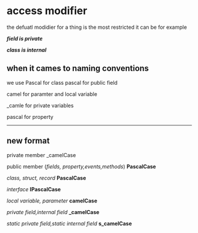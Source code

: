 # access modifier

the defuatl modidier for a thing is the most restricted it can be
for example

***field is private***

***class is internal***

## when it cames to naming conventions

we use Pascal for class 
pascal for public field

camel for paramter and local variable

_camle for private variables

pascal for property




--------- 
new format
---------
private member  _camelCase

public member (*fields, property,events,methods*)  **PascalCase**

*class, struct, record*  **PascalCase**

*interface* **IPascalCase**

*local variable, parameter* **camelCase**

*private field,internal field* **_camelCase**

*static private field,static internal field* **s_camelCase**


